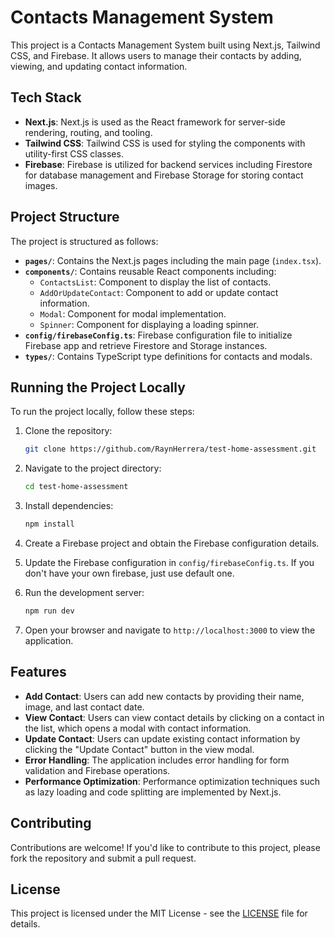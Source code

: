 # Contacts Management System

This project is a Contacts Management System built using Next.js, Tailwind CSS, and Firebase. It allows users to manage their contacts by adding, viewing, and updating contact information.

## Tech Stack

- **Next.js**: Next.js is used as the React framework for server-side rendering, routing, and tooling.
- **Tailwind CSS**: Tailwind CSS is used for styling the components with utility-first CSS classes.
- **Firebase**: Firebase is utilized for backend services including Firestore for database management and Firebase Storage for storing contact images.

## Project Structure

The project is structured as follows:

- **`pages/`**: Contains the Next.js pages including the main page (`index.tsx`).
- **`components/`**: Contains reusable React components including:
  - `ContactsList`: Component to display the list of contacts.
  - `AddOrUpdateContact`: Component to add or update contact information.
  - `Modal`: Component for modal implementation.
  - `Spinner`: Component for displaying a loading spinner.
- **`config/firebaseConfig.ts`**: Firebase configuration file to initialize Firebase app and retrieve Firestore and Storage instances.
- **`types/`**: Contains TypeScript type definitions for contacts and modals.

## Running the Project Locally

To run the project locally, follow these steps:

1. Clone the repository:

   ```bash
   git clone https://github.com/RaynHerrera/test-home-assessment.git
   ```

2. Navigate to the project directory:

   ```bash
   cd test-home-assessment
   ```

3. Install dependencies:

   ```bash
   npm install
   ```

4. Create a Firebase project and obtain the Firebase configuration details.

5. Update the Firebase configuration in `config/firebaseConfig.ts`.
If you don't have your own firebase, just use default one.

6. Run the development server:

   ```bash
   npm run dev
   ```

7. Open your browser and navigate to `http://localhost:3000` to view the application.

## Features

- **Add Contact**: Users can add new contacts by providing their name, image, and last contact date.
- **View Contact**: Users can view contact details by clicking on a contact in the list, which opens a modal with contact information.
- **Update Contact**: Users can update existing contact information by clicking the "Update Contact" button in the view modal.
- **Error Handling**: The application includes error handling for form validation and Firebase operations.
- **Performance Optimization**: Performance optimization techniques such as lazy loading and code splitting are implemented by Next.js.

## Contributing

Contributions are welcome! If you'd like to contribute to this project, please fork the repository and submit a pull request.

## License

This project is licensed under the MIT License - see the [LICENSE](LICENSE) file for details.
